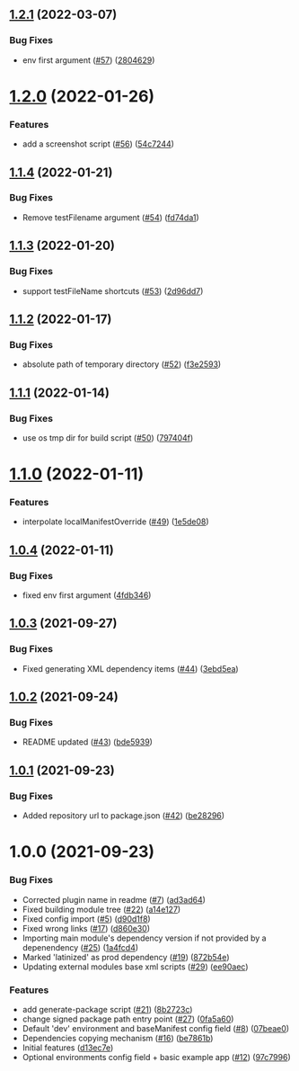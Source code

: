 ## [1.2.1](https://github.com/getndazn/kopytko-packager/compare/v1.2.0...v1.2.1) (2022-03-07)


### Bug Fixes

* env first argument ([#57](https://github.com/getndazn/kopytko-packager/issues/57)) ([2804629](https://github.com/getndazn/kopytko-packager/commit/2804629e30840347ad068d3ea146da7d052de606))

# [1.2.0](https://github.com/getndazn/kopytko-packager/compare/v1.1.4...v1.2.0) (2022-01-26)


### Features

* add a screenshot script ([#56](https://github.com/getndazn/kopytko-packager/issues/56)) ([54c7244](https://github.com/getndazn/kopytko-packager/commit/54c7244ece16e4608d2bb6ab009f037184d64ad5))

## [1.1.4](https://github.com/getndazn/kopytko-packager/compare/v1.1.3...v1.1.4) (2022-01-21)


### Bug Fixes

* Remove testFilename argument ([#54](https://github.com/getndazn/kopytko-packager/issues/54)) ([fd74da1](https://github.com/getndazn/kopytko-packager/commit/fd74da1eb5659b44fcb293754d0141089259293d))

## [1.1.3](https://github.com/getndazn/kopytko-packager/compare/v1.1.2...v1.1.3) (2022-01-20)


### Bug Fixes

* support testFileName shortcuts ([#53](https://github.com/getndazn/kopytko-packager/issues/53)) ([2d96dd7](https://github.com/getndazn/kopytko-packager/commit/2d96dd7eefa0b86e02c32304fb3eb3243fc8a7bf))

## [1.1.2](https://github.com/getndazn/kopytko-packager/compare/v1.1.1...v1.1.2) (2022-01-17)


### Bug Fixes

* absolute path of temporary directory ([#52](https://github.com/getndazn/kopytko-packager/issues/52)) ([f3e2593](https://github.com/getndazn/kopytko-packager/commit/f3e25934d5fdf0e0eb75d6fb6895ae904d3b8aac))

## [1.1.1](https://github.com/getndazn/kopytko-packager/compare/v1.1.0...v1.1.1) (2022-01-14)


### Bug Fixes

* use os tmp dir for build script ([#50](https://github.com/getndazn/kopytko-packager/issues/50)) ([797404f](https://github.com/getndazn/kopytko-packager/commit/797404fbb720eac9d6a8c47f56b6a546acf6d90f))

# [1.1.0](https://github.com/getndazn/kopytko-packager/compare/v1.0.4...v1.1.0) (2022-01-11)


### Features

* interpolate localManifestOverride ([#49](https://github.com/getndazn/kopytko-packager/issues/49)) ([1e5de08](https://github.com/getndazn/kopytko-packager/commit/1e5de089990ea52568ccf776083417071afcd194))

## [1.0.4](https://github.com/getndazn/kopytko-packager/compare/v1.0.3...v1.0.4) (2022-01-11)


### Bug Fixes

* fixed env first argument ([4fdb346](https://github.com/getndazn/kopytko-packager/commit/4fdb346f9ff0420c6e65499f45f4cc9d95b13146))

## [1.0.3](https://github.com/getndazn/kopytko-packager/compare/v1.0.2...v1.0.3) (2021-09-27)


### Bug Fixes

* Fixed generating XML dependency items ([#44](https://github.com/getndazn/kopytko-packager/issues/44)) ([3ebd5ea](https://github.com/getndazn/kopytko-packager/commit/3ebd5eafc74e554a739f183e3c24a5378f7dfe4a))

## [1.0.2](https://github.com/getndazn/kopytko-packager/compare/v1.0.1...v1.0.2) (2021-09-24)


### Bug Fixes

* README updated ([#43](https://github.com/getndazn/kopytko-packager/issues/43)) ([bde5939](https://github.com/getndazn/kopytko-packager/commit/bde59394f88e178d7440a219bda8b3ad8ad41ab6))

## [1.0.1](https://github.com/getndazn/kopytko-packager/compare/v1.0.0...v1.0.1) (2021-09-23)


### Bug Fixes

* Added repository url to package.json ([#42](https://github.com/getndazn/kopytko-packager/issues/42)) ([be28296](https://github.com/getndazn/kopytko-packager/commit/be282962a30f59f7166728d6509c5cbe887bed67))

# 1.0.0 (2021-09-23)


### Bug Fixes

* Corrected plugin name in readme ([#7](https://github.com/getndazn/kopytko-packager/issues/7)) ([ad3ad64](https://github.com/getndazn/kopytko-packager/commit/ad3ad64daecc634b06a38e6eb94577e2975d0980))
* Fixed building module tree ([#22](https://github.com/getndazn/kopytko-packager/issues/22)) ([a14e127](https://github.com/getndazn/kopytko-packager/commit/a14e1279d5250f98d4ab514607b820f4eb3efb53))
* Fixed config import ([#5](https://github.com/getndazn/kopytko-packager/issues/5)) ([d90d1f8](https://github.com/getndazn/kopytko-packager/commit/d90d1f8096d937c9b04abb64d06d70639d0c8de2))
* Fixed wrong links ([#17](https://github.com/getndazn/kopytko-packager/issues/17)) ([d860e30](https://github.com/getndazn/kopytko-packager/commit/d860e30a7df78c4c865a1be2610c77eb0c1edcf6))
* Importing main module's dependency version if not provided by a depenendency ([#25](https://github.com/getndazn/kopytko-packager/issues/25)) ([1a4fcd4](https://github.com/getndazn/kopytko-packager/commit/1a4fcd4ab9743b3fc1ea1d77e21155612a15fdd6))
* Marked 'latinized' as prod dependency ([#19](https://github.com/getndazn/kopytko-packager/issues/19)) ([872b54e](https://github.com/getndazn/kopytko-packager/commit/872b54ed274c3d9e4e8f3c3f44d3075fd2c33eae))
* Updating external modules base xml scripts ([#29](https://github.com/getndazn/kopytko-packager/issues/29)) ([ee90aec](https://github.com/getndazn/kopytko-packager/commit/ee90aec86c61db7e2968894d25066739e00cb470))


### Features

* add generate-package script ([#21](https://github.com/getndazn/kopytko-packager/issues/21)) ([8b2723c](https://github.com/getndazn/kopytko-packager/commit/8b2723c86c72b0072f268443bc4eaab6670368d8))
* change signed package path entry point ([#27](https://github.com/getndazn/kopytko-packager/issues/27)) ([0fa5a60](https://github.com/getndazn/kopytko-packager/commit/0fa5a604e66a260af05edd961e69e487144c161a))
* Default 'dev' environment and baseManifest config field ([#8](https://github.com/getndazn/kopytko-packager/issues/8)) ([07beae0](https://github.com/getndazn/kopytko-packager/commit/07beae04e6f1122143074bddfe362cb0ec3df736))
* Dependencies copying mechanism ([#16](https://github.com/getndazn/kopytko-packager/issues/16)) ([be7861b](https://github.com/getndazn/kopytko-packager/commit/be7861b5086d4eaa77a68aea212aecd97a1e1d95))
* Initial features ([d13ec7e](https://github.com/getndazn/kopytko-packager/commit/d13ec7e6fd9666bb047c65f913b3a03b24142c33))
* Optional environments config field + basic example app ([#12](https://github.com/getndazn/kopytko-packager/issues/12)) ([97c7996](https://github.com/getndazn/kopytko-packager/commit/97c7996e2825a7e6d6b9a8c40897d822f2a61e5b))
